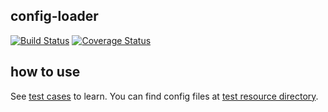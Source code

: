 config-loader
-------------

[![Build Status](https://travis-ci.org/eller86/config-loader.png)](https://travis-ci.org/eller86/config-loader)
[![Coverage Status](https://coveralls.io/repos/eller86/config-loader/badge.png)](https://coveralls.io/r/eller86/config-loader)


how to use
----------

See [test cases](./src/test/java/jp/skypencil/config/JsonLoadingTest.java) to learn.
You can find config files at [test resource directory](./src/test/resources).
